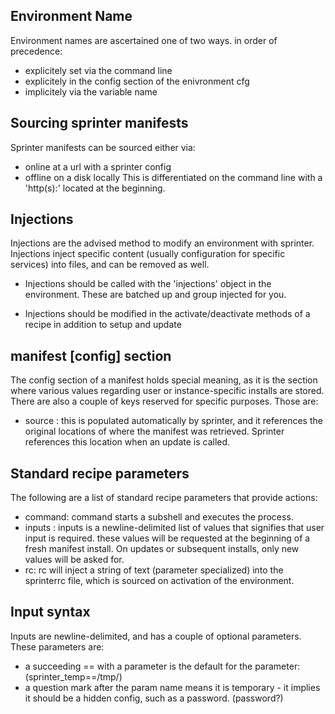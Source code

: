 Environment Name 
-----------------------------
Environment names are ascertained one of two ways. in order of precedence:
* explicitely set via the command line
* explicitely in the config section of the enivronment cfg
* implicitely via the variable name

Sourcing sprinter manifests
---------------------------
Sprinter manifests can be sourced either via:
* online at a url with a sprinter config
* offline on a disk locally
This is differentiated on the command line with a 'http(s):' located at the beginning.

Injections
----------
Injections are the advised method to modify an environment with sprinter. Injections inject specific content (usually configuration for specific services) into files, and can be removed as well.

* Injections should be called with the 'injections' object in the environment. These are batched up and group injected for you.

* Injections should be modified in the activate/deactivate methods of a recipe in addition to setup and update

manifest [config] section
-------------------------
The config section of a manifest holds special meaning, as it is the section where various values regarding user or instance-specific installs are stored. There are also a couple of keys reserved for specific purposes. Those are:
* source : this is populated automatically by sprinter, and it references the original locations of where the manifest was retrieved. Sprinter references this location when an update is called.


Standard recipe parameters
--------------------------
The following are a list of standard recipe parameters that provide actions:

* command: command starts a subshell and executes the process.
* inputs : inputs is a newline-delimited list of values that signifies that user input is required. these values will be requested at the beginning of a fresh manifest install. On updates or subsequent installs, only new values will be asked for.
* rc: rc will inject a string of text (parameter specialized) into the sprinterrc file, which is sourced on activation of the environment.


Input syntax
------------
Inputs are newline-delimited, and has a couple of optional parameters. These parameters are:

* a succeeding == with a parameter is the default for the parameter: (sprinter_temp==/tmp/)
* a question mark after the param name means it is temporary - it implies it should be a hidden config, such as a password. (password?)
